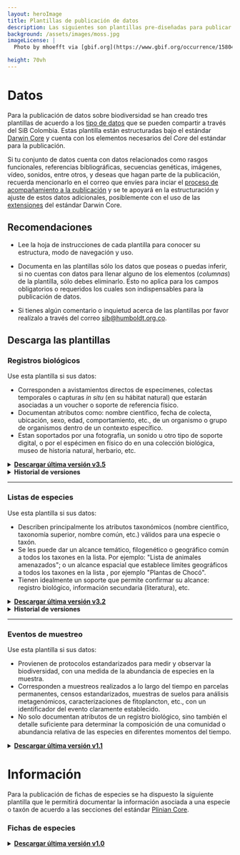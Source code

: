 ```yaml
---
layout: heroImage
title: Plantillas de publicación de datos
description: Las siguientes son plantillas pre-diseñadas para publicar datos  sobre biodiversidad. 
background: /assets/images/moss.jpg
imageLicense: |
  Photo by mhoefft via [gbif.org](https://www.gbif.org/occurrence/1580487687)

height: 70vh
---
```


# Datos

Para la publicación de datos sobre biodiversidad se han creado tres plantillas de acuerdo a los [tipo de datos](compartir/TiposDeDatos) que se pueden compartir a través del SiB Colombia. Estas plantilla están estructuradas bajo el estándar [Darwin Core](compartir/Estandares) y cuenta con los elementos necesarios del _Core_ del estándar para la publicación. 

Si tu conjunto de datos cuenta con datos relacionados como rasgos funcionales, referencias bibliográficas, secuencias genéticas, imágenes, vídeo, sonidos, entre otros, y deseas que hagan parte de la publicación, recuerda mencionarlo en el correo que envíes para inciar el [proceso de acompañamiento a la publicación](/compartir/GuiaPublicacion) y se te apoyará en la estructuración y ajuste de estos datos adicionales, posiblemente con el uso de las [extensiones](https://tools.gbif.org/dwca-validator/extensions.do) del estándar Darwin Core.


## Recomendaciones

* Lee la hoja de instrucciones de cada plantilla para conocer su estructura, modo de navegación y uso.

* Documenta en las plantillas sólo los datos que poseas o puedas inferir, si no cuentas con datos para llenar alguno de los elementos (_columnas_) de la plantilla, sólo debes eliminarlo. Esto no aplica para los campos obligatorios o requeridos los cuales son indispensables para la publicación de datos.

* Si tienes algún comentario o inquietud acerca de las plantillas por favor realízalo a través del correo [sib@humboldt.org.co](sib@humboldt.org.co).


## Descarga las plantillas


### Registros biológicos

Use esta plantilla si sus datos:

* Corresponden a avistamientos directos de especímenes, colectas temporales  o capturas _in situ_ (en su hábitat natural) que estarán asociadas a un voucher o soporte de referencia físico.
* Documentan atributos como: nombre científico, fecha de colecta, ubicación, sexo, edad, comportamiento, etc., de un organismo o grupo de organismos dentro de un contexto específico.
* Estan soportados por una fotografía, un sonido u otro tipo de soporte digital, o por el espécimen en físico do en una colección biológica, museo de historia natural, herbario, etc.


<details>
    <summary markdown="span"><b><a href="https://drive.google.com/u/0/uc?id=16oIiR09yAbm8B63CpR0h2phY7tqsFXSk&export=download">Descargar última versión v3.5</a></b></summary>
<p>
    <i>Cambios realizados respecto a la versión 3.4:</i>
</p>

<ul>
  <li>Definiciones actualizadas
    <ul>
      <li>basisOfrecord</li>
      <li>disposition</li>
      <li>preparations</li>
      <li>organismQuantity</li>
      <li>organismQuantityType</li>
    </ul>
  </li>
  <li>Cambio de obligatoriedad
    <ul>
      <li>El elemento individualCount deja de ser obligatorio y pasa a ser recomendado.</li>
      <li>El elemento <i>organismQuantity</i> deja de ser opcional y pasa a ser obligatorio para registros biológicos colectados bajo un permiso de recolección de especímenes o acceso a recursos genéticos.</li>
      <li>El elemento <i>organismQuantityType</i> deja de ser opcional y pasa a ser obligatorio para registros biológicos colectados bajo un permiso de recolección de especímenes o acceso a recursos genéticos.</li>
      <li>El elemento <i>disposition</i> deja de ser opcional y pasa a ser obligatorio para registros biológicos colectados bajo un permiso de recolección de especímenes o acceso a recursos genéticos.</li>
      <li>El elemento <i>preparations</i> deja  de ser recomendado y pasa a ser obligatorio para registros biológicos colectados bajo un permiso de recolección de especímenes o acceso a recursos genéticos.</li>
    </ul>   
  </li> 
      <li>Cambios en las instrucciones
    <ul>
      <li>Se añaden elementos obligatorios a la tabla de instrucciones</li>
      <li>Actualización citación</li>
    </ul>
  </li>      

</ul>
  
</details>  

<details>
    <summary markdown="span"><B>Historial de versiones</B></summary>
    <a href="https://drive.google.com/a/humboldt.org.co/uc?authuser=2&id=18QECbc_8aobmpxsLLKU8QFsRJIm-QBF6&export=download"><b>Plantilla de Registros Biológicos v3.4</b></a>
<p><i>Cambios realizados respecto a la versión 3.3:</i></p>
<ul>
  <li>Definiciones actualizadas
    <ul>
      <li>basisOfrecord</li>
      <li>institutionCode</li>
      <li>collectionCode</li>
      <li>catalogNumber</li>
      <li>type</li>
      <li>institutionID</li>
      <li>collectionID</li>
      <li>datasetID</li>
      <li>datasetName</li>
      <li>scientificName</li>
    </ul>
  </li>
  <li>Cambio de obligatoriedad
    <ul>
      <li>El elemento <i>catalogNumber</i> deja de ser obligatorio y pasa a ser condicional.</li>
      <li>El elemento type deja de ser recomendado y pasa a ser obligatorio.</li>
      <li>El elemento <i>otherCatalogNumbers</i> deja de ser obligatorio para registros biológicos colectados bajo un permiso de recolección de especímenes o acceso a recursos genéticos.</li>
      <li>El elemento datasetName pasa a ser obligatorio para registros biológicos colectados bajo un permiso de recolección de especÌmenes o acceso a recursos genéticos.</li>
      <li>El elemento <i>datasetID</i> pasa a ser obligatorio para los registros biológicos colectados bajo un permiso de recolección de especímenes o acceso a recursos genéticos.</li>
      <li>El elemento <i>preparations</i> pasa a ser recomendado.</li>
      <li>El elemento <i>taxonRank</i> pasa a ser obligatorio.</li>
    </ul>
 </li>  
 <li>Cambios en las instrucciones
    <ul>
      <li>Actualización enlaces.</li>
      <li>Se incluye una tabla describiendo los elementos obligatorios según el origen de los registros biológicos.</li>
      <li>Creación de una nueva categoría de obligatoriedad: 'Elemento obligatorio para al menos un tipo de registro biológico y recomendado en al documentación de un buen registro biológico'.</li>
      <li>Actualización menor en los textos.</li>
      <li>Cambios menores en el diseño para mejor visibilidad de la tabla.</li> 
      <li>Actualización citación</li>
    </ul>
 </li>      
    
</ul>
    
<a href="https://drive.google.com/uc?export=download&id=1ik_etAy1SAGplzanh5D9OA7-1IVDAQsq"><b>Plantilla de Registros Biológicos v3.3</b></a> 
    <p><i>Revisada y editada 2017-11</i></p>
    
<a href="https://drive.google.com/a/humboldt.org.co/uc?authuser=2&id=1NwpYvbragT62gS5Pa6bE4YWGSIE6jxao&export=download"><b>Plantilla de Registros Biológicos v3.1</b></a> 
 <p><i>Revisada y editada 2017-04</i></p>   
    
<a href="https://drive.google.com/a/humboldt.org.co/uc?authuser=2&id=197GjqdIAVXppnc798nW656UDPiAn28xx&export=download"><b>Plantilla de Registros Biológicos v3.0</b></a> 
 <p><i>Revisada y editada 2013-11</i></p>    
    
<a href="https://drive.google.com/a/humboldt.org.co/uc?authuser=2&id=1qE-1rCfFklxyUR9xvim9tqoGAj-iU3U4&export=download"><b>Plantilla de Registros Biológicos v2.0</b></a> 
 <p><i>Revisada y editada 2013-05</i></p>   

<a href="https://drive.google.com/a/humboldt.org.co/uc?authuser=2&id=1bEfdcGc31NLjLlWMZ62keHRLicSWn37M&export=download"><b>Plantilla de Registros Biológicos v1.0</b></a> 
 <p><i>Revisada y editada 2012</i></p> 
    
<a href="https://drive.google.com/a/humboldt.org.co/uc?authuser=2&id=1bEfdcGc31NLjLlWMZ62keHRLicSWn37M&export=download"><b>Plantilla CR-SiB v1.0</b></a>
     <p><i>Creada en 2014-05. A partir de 2019-09 se unifica con las plantillas de publicación de registros biológicos v3.5.</i></p> 
    
</details>  

---

### Listas de especies

Use esta plantilla si sus datos:

* Describen principalmente los atributos taxonómicos (nombre científico, taxonomía superior, nombre común, etc.) válidos para una especie o taxón.
* Se les puede dar un alcance temático, filogenético o geográfico común a todos los taxones en la lista. Por ejemplo: "Lista de animales amenazados"; o un alcance espacial que establece límites geográficos a todos los taxones en la lista , por ejemplo "Plantas de Chocó".
* Tienen idealmente un soporte que permite confirmar su alcance: registro biológico, información secundaria (literatura), etc.


<details>
    <summary markdown="span"><b><a href="https://drive.google.com/uc?export=download&id=1p2j1KYHsNPyt50LopUkdhdaMlI6SZd4Q">Descargar última versión v3.2</a></b></summary>
    <p><i>Revisada y editada 2017-11</i></p>
    
</details>
<details>
    <summary markdown="span"><B>Historial de versiones</B></summary>
    <a href="https://drive.google.com/a/humboldt.org.co/uc?authuser=2&id=11rXim-K9OvEX3icT10sA5FE67NNvPIdd&export=download"><b>Plantilla de Listas v3.0</b></a>
    <p><i>Revisada y editada  2013-11</i></p>
    
<a href="https://drive.google.com/a/humboldt.org.co/uc?authuser=2&id=1YaQewpHUEo7br_OjaEH5_mum60KxV8bh&export=download"><b>Plantilla de Listas v2.0</b></a>
    <p><i>Revisada y editada 2013-05</i></p>

<a href="https://drive.google.com/a/humboldt.org.co/uc?authuser=2&id=1ZJwCYee7w_XF2RglSwhpv2VFI-cVdt1k&export=download"><b>Plantilla de Listas v1.0</b></a>
   <p><i>Revisada y editada 2012</i></p>

</details>

---

### Eventos de muestreo

Use esta plantilla si sus datos:

* Provienen de protocolos estandarizados para medir y observar la biodiversidad, con una medida de la abundancia de especies en la muestra.
* Corresponden a muestreos realizados a lo largo del tiempo en parcelas permanentes, censos estandarizados, muestras de suelos para análisis metagenómicos, caracterizaciones de fitoplancton, etc., con un identificador del evento claramente establecido.
* No solo documentan atributos de un registro biológico, sino también el detalle suficiente para determinar la composición de una comunidad o abundancia relativa de las especies en diferentes momentos del tiempo.

<details>
    <summary markdown="span"><b><a href="https://goo.gl/EAZbqL">Descargar última versión v1.1</a></b></summary>
    <p><i>Revisada y editada 2014-05</i></p>
    
</details>


# Información

Para la publicación de fichas de especies se ha dispuesto la siguiente plantilla que le permitirá documentar la información asociada a una especie o taxón de acuerdo a las secciones del estándar [Plinian Core](https://github.com/tdwg/PlinianCore/wiki).

### Fichas de especies
<details>
    <summary markdown="span"><b><a href="https://drive.google.com/u/0/uc?id=16oIiR09yAbm8B63CpR0h2phY7tqsFXSk&export=download">Descargar última versión v1.0</a></b></summary>
<p>
    <i>Cambios realizados respecto a la versión 3.4:</i>
</p>

<ul>
  <li>Definiciones actualizadas
    <ul>
      <li>basisOfrecord</li>
      <li>disposition</li>
      <li>preparations</li>
      <li>organismQuantity</li>
      <li>organismQuantityType</li>
    </ul>
  </li>
  <li>Cambio de obligatoriedad
    <ul>
      <li>El elemento individualCount deja de ser obligatorio y pasa a ser recomendado.</li>
      <li>El elemento <i>organismQuantity</i> deja de ser opcional y pasa a ser obligatorio para registros biológicos colectados bajo un permiso de recolección de especímenes o acceso a recursos genéticos.</li>
      <li>El elemento <i>organismQuantityType</i> deja de ser opcional y pasa a ser obligatorio para registros biológicos colectados bajo un permiso de recolección de especímenes o acceso a recursos genéticos.</li>
      <li>El elemento <i>disposition</i> deja de ser opcional y pasa a ser obligatorio para registros biológicos colectados bajo un permiso de recolección de especímenes o acceso a recursos genéticos.</li>
      <li>El elemento <i>preparations</i> deja  de ser recomendado y pasa a ser obligatorio para registros biológicos colectados bajo un permiso de recolección de especímenes o acceso a recursos genéticos.</li>
    </ul>   
  </li> 
      <li>Cambios en las instrucciones
    <ul>
      <li>Se añaden elementos obligatorios a la tabla de instrucciones</li>
      <li>Actualización citación</li>
    </ul>
  </li>      

</ul>
  
</details>  
